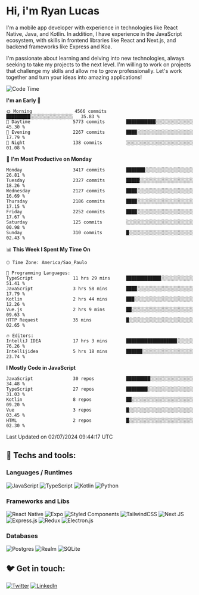 # Hi, i'm Ryan Lucas

I'm a mobile app developer with experience in technologies like React Native, Java, and Kotlin.
In addition, I have experience in the JavaScript ecosystem, with skills in frontend libraries like React and Next.js, and backend frameworks like Express and Koa.

I'm passionate about learning and delving into new technologies, always seeking to take my projects to the next level. I'm willing to work on projects that challenge my skills and allow me to grow professionally. Let's work together and turn your ideas into amazing applications!


<!--START_SECTION:waka-->
![Code Time](http://img.shields.io/badge/Code%20Time-393%20hrs%2016%20mins-blue)

**I'm an Early 🐤** 

```text
🌞 Morning                4566 commits        █████████░░░░░░░░░░░░░░░░   35.83 % 
🌆 Daytime                5773 commits        ███████████░░░░░░░░░░░░░░   45.30 % 
🌃 Evening                2267 commits        ████░░░░░░░░░░░░░░░░░░░░░   17.79 % 
🌙 Night                  138 commits         ░░░░░░░░░░░░░░░░░░░░░░░░░   01.08 % 
```
📅 **I'm Most Productive on Monday** 

```text
Monday                   3417 commits        ███████░░░░░░░░░░░░░░░░░░   26.81 % 
Tuesday                  2327 commits        █████░░░░░░░░░░░░░░░░░░░░   18.26 % 
Wednesday                2127 commits        ████░░░░░░░░░░░░░░░░░░░░░   16.69 % 
Thursday                 2186 commits        ████░░░░░░░░░░░░░░░░░░░░░   17.15 % 
Friday                   2252 commits        ████░░░░░░░░░░░░░░░░░░░░░   17.67 % 
Saturday                 125 commits         ░░░░░░░░░░░░░░░░░░░░░░░░░   00.98 % 
Sunday                   310 commits         █░░░░░░░░░░░░░░░░░░░░░░░░   02.43 % 
```


📊 **This Week I Spent My Time On** 

```text
🕑︎ Time Zone: America/Sao_Paulo

💬 Programming Languages: 
TypeScript               11 hrs 29 mins      █████████████░░░░░░░░░░░░   51.41 % 
JavaScript               3 hrs 58 mins       ████░░░░░░░░░░░░░░░░░░░░░   17.79 % 
Kotlin                   2 hrs 44 mins       ███░░░░░░░░░░░░░░░░░░░░░░   12.26 % 
Vue.js                   2 hrs 9 mins        ██░░░░░░░░░░░░░░░░░░░░░░░   09.63 % 
HTTP Request             35 mins             █░░░░░░░░░░░░░░░░░░░░░░░░   02.65 % 

🔥 Editors: 
IntelliJ IDEA            17 hrs 3 mins       ███████████████████░░░░░░   76.26 % 
Intellijidea             5 hrs 18 mins       ██████░░░░░░░░░░░░░░░░░░░   23.74 % 
```

**I Mostly Code in JavaScript** 

```text
JavaScript               30 repos            █████████░░░░░░░░░░░░░░░░   34.48 % 
TypeScript               27 repos            ████████░░░░░░░░░░░░░░░░░   31.03 % 
Kotlin                   8 repos             ██░░░░░░░░░░░░░░░░░░░░░░░   09.20 % 
Vue                      3 repos             █░░░░░░░░░░░░░░░░░░░░░░░░   03.45 % 
HTML                     2 repos             █░░░░░░░░░░░░░░░░░░░░░░░░   02.30 % 
```




 Last Updated on 02/07/2024 09:44:17 UTC
<!--END_SECTION:waka-->

## 🔧 Techs and tools: 

### Languages / Runtimes
![JavaScript](https://img.shields.io/badge/javascript-%23323330.svg?style=for-the-badge&logo=javascript&logoColor=%23F7DF1E)
![TypeScript](https://img.shields.io/badge/typescript-%23007ACC.svg?style=for-the-badge&logo=typescript&logoColor=white)
![Kotlin](https://img.shields.io/badge/kotlin-%230095D5.svg?style=for-the-badge&logo=kotlin&logoColor=white) ![Python](https://img.shields.io/badge/python-3670A0?style=for-the-badge&logo=python&logoColor=ffdd54)

### Frameworks and Libs
![React Native](https://img.shields.io/badge/react_native-%2320232a.svg?style=for-the-badge&logo=react&logoColor=%2361DAFB)
![Expo](https://img.shields.io/badge/expo-1C1E24?style=for-the-badge&logo=expo&logoColor=#D04A37)
![Styled Components](https://img.shields.io/badge/styled--components-DB7093?style=for-the-badge&logo=styled-components&logoColor=white)
![TailwindCSS](https://img.shields.io/badge/tailwindcss-%2338B2AC.svg?style=for-the-badge&logo=tailwind-css&logoColor=white)
![Next JS](https://img.shields.io/badge/Next-black?style=for-the-badge&logo=next.js&logoColor=white)
![Express.js](https://img.shields.io/badge/express.js-%23404d59.svg?style=for-the-badge&logo=express&logoColor=%2361DAFB)
![Redux](https://img.shields.io/badge/redux-%23593d88.svg?style=for-the-badge&logo=redux&logoColor=white)
![Electron.js](https://img.shields.io/badge/Electron-191970?style=for-the-badge&logo=Electron&logoColor=white)

### Databases
![Postgres](https://img.shields.io/badge/postgres-%23316192.svg?style=for-the-badge&logo=postgresql&logoColor=white)
![Realm](https://img.shields.io/badge/Realm-39477F?style=for-the-badge&logo=realm&logoColor=white)
![SQLite](https://img.shields.io/badge/sqlite-%2307405e.svg?style=for-the-badge&logo=sqlite&logoColor=white)

## 🐦 Get in touch:

[![Twitter](https://img.shields.io/badge/Twitter-%231DA1F2.svg?style=for-the-badge&logo=Twitter&logoColor=white)](https://twitter.com/ryangst_)
[![LinkedIn](https://img.shields.io/badge/linkedin-%230077B5.svg?style=for-the-badge&logo=linkedin&logoColor=white)](https://www.linkedin.com/in/ryan-lucas-machado/)

